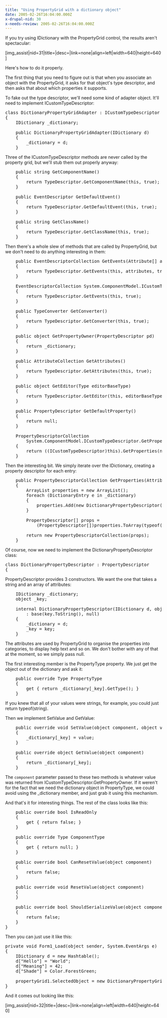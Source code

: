 ```yaml
---
title: "Using PropertyGrid with a dictionary object"
date: 2005-02-26T16:04:00.000Z
x-drupal-nid: 30
x-needs-review: 2005-02-26T16:04:00.000Z
---
```

If you try using IDictionary with the PropertyGrid control, the results aren't spectacular:

[img_assist|nid=31|title=|desc=|link=none|align=left|width=640|height=640]

Here's how to do it properly.

The first thing that you need to figure out is that when you associate an object with the PropertyGrid, it asks for that object's type descriptor, and then asks that about which properties it supports.

To fake out the type descriptor, we'll need some kind of adapter object. It'll need to implement ICustomTypeDescriptor:

<pre>class DictionaryPropertyGridAdapter : ICustomTypeDescriptor
{
    IDictionary _dictionary;

    public DictionaryPropertyGridAdapter(IDictionary d)
    {
        _dictionary = d;
    }</pre>

Three of the ICustomTypeDescriptor methods are never called by the property grid, but we'll stub them out properly anyway:

<pre>    public string GetComponentName()
    {
        return TypeDescriptor.GetComponentName(this, true);
    }

    public EventDescriptor GetDefaultEvent()
    {
        return TypeDescriptor.GetDefaultEvent(this, true);
    }

    public string GetClassName()
    {
        return TypeDescriptor.GetClassName(this, true);
    }</pre>

Then there's a whole slew of methods that are called by PropertyGrid, but we don't need to do anything interesting in them:

<pre>    public EventDescriptorCollection GetEvents(Attribute[] attributes)
    {
        return TypeDescriptor.GetEvents(this, attributes, true);
    }

    EventDescriptorCollection System.ComponentModel.ICustomTypeDescriptor.GetEvents()
    {
        return TypeDescriptor.GetEvents(this, true);
    }

    public TypeConverter GetConverter()
    {
        return TypeDescriptor.GetConverter(this, true);
    }

    public object GetPropertyOwner(PropertyDescriptor pd)
    {
        return _dictionary;
    }

    public AttributeCollection GetAttributes()
    {
        return TypeDescriptor.GetAttributes(this, true);
    }

    public object GetEditor(Type editorBaseType)
    {
        return TypeDescriptor.GetEditor(this, editorBaseType, true);
    }

    public PropertyDescriptor GetDefaultProperty()
    {
        return null;
    }

    PropertyDescriptorCollection
        System.ComponentModel.ICustomTypeDescriptor.GetProperties()
    {
        return ((ICustomTypeDescriptor)this).GetProperties(new Attribute[0]);
    }</pre>

Then the interesting bit. We simply iterate over the IDictionary, creating a property descriptor for each entry:

<pre>    public PropertyDescriptorCollection GetProperties(Attribute[] attributes)
    {
        ArrayList properties = new ArrayList();
        foreach (DictionaryEntry e in _dictionary)
        {
            properties.Add(new DictionaryPropertyDescriptor(_dictionary, e.Key));
        }

        PropertyDescriptor[] props =
            (PropertyDescriptor[])properties.ToArray(typeof(PropertyDescriptor));

        return new PropertyDescriptorCollection(props);
    }</pre>

Of course, now we need to implement the DictionaryPropertyDescriptor class:

<pre>class DictionaryPropertyDescriptor : PropertyDescriptor
{
</pre>

PropertyDescriptor provides 3 constructors. We want the one that takes a string and an array of attributes:

<pre>    IDictionary _dictionary;
    object _key;

    internal DictionaryPropertyDescriptor(IDictionary d, object key)
        : base(key.ToString(), null)
    {
        _dictionary = d;
        _key = key;
    }</pre>

The attributes are used by PropertyGrid to organise the properties into categories, to display help text and so on. We don't bother with any of that at the moment, so we simply pass null.

The first interesting member is the PropertyType property. We just get the object out of the dictionary and ask it:

<pre>    public override Type PropertyType
    {
        get { return _dictionary[_key].GetType(); }
    }</pre>

If you knew that all of your values were strings, for example, you could just return typeof(string).

Then we implement SetValue and GetValue:

<pre>    public override void SetValue(object component, object value)
    {
        _dictionary[_key] = value;
    }

    public override object GetValue(object component)
    {
        return _dictionary[_key];
    }</pre>

The `component` parameter passed to these two methods is whatever value was returned from ICustomTypeDescriptor.GetPropertyOwner. If it weren't for the fact that we need the dictionary object in PropertyType, we could avoid using the _dictionary member, and just grab it using this mechanism.

And that's it for interesting things. The rest of the class looks like this:

<pre>    public override bool IsReadOnly
    {
        get { return false; }
    }

    public override Type ComponentType
    {
        get { return null; }
    }

    public override bool CanResetValue(object component)
    {
        return false;
    }

    public override void ResetValue(object component)
    {
    }

    public override bool ShouldSerializeValue(object component)
    {
        return false;
    }
}</pre>

Then you can just use it like this:

<pre>private void Form1_Load(object sender, System.EventArgs e)
{
    IDictionary d = new Hashtable();
    d["Hello"] = "World";
    d["Meaning"] = 42;
    d["Shade"] = Color.ForestGreen;

    propertyGrid1.SelectedObject = new DictionaryPropertyGridAdapter(d);
}</pre>

And it comes out looking like this:

[img_assist|nid=32|title=|desc=|link=none|align=left|width=640|height=640]
